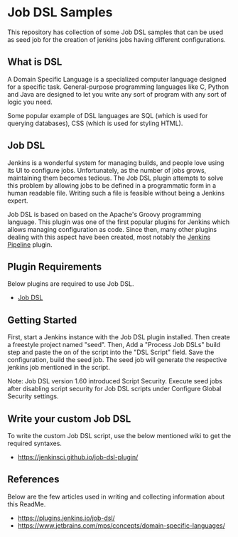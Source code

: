 # Job DSL Samples
This repository has collection of some Job DSL samples that can be used as seed job for the creation of jenkins jobs having different configurations.

## What is DSL
A Domain Specific Language is a specialized computer language designed for a specific task. General-purpose programming languages like C, Python and Java are designed to let you write any sort of program with any sort of logic you need.

Some popular example of DSL languages are SQL (which is used for querying databases), CSS (which is used for styling HTML).

## Job DSL
Jenkins is a wonderful system for managing builds, and people love using its UI to configure jobs. Unfortunately, as the number of jobs grows, maintaining them becomes tedious. The Job DSL plugin attempts to solve this problem by allowing jobs to be defined in a programmatic form in a human readable file. Writing such a file is feasible without being a Jenkins expert.

Job DSL is based on based on the Apache's Groovy programming language. This plugin was one of the first popular plugins for Jenkins which allows managing configuration as code. Since then, many other plugins dealing with this aspect have been created, most notably the [Jenkins Pipeline](https://www.jenkins.io/doc/book/pipeline/) plugin.

## Plugin Requirements
Below plugins are required to use Job DSL.
* [Job DSL](https://plugins.jenkins.io/job-dsl/)

## Getting Started
First, start a Jenkins instance with the Job DSL plugin installed. Then create a freestyle project named "seed". Then, Add a "Process Job DSLs" build step and paste the on of the script into the "DSL Script" field. Save the configuration, build the seed job. The seed job will generate the respective jenkins job mentioned in the script.

Note: Job DSL version 1.60 introduced Script Security. Execute seed jobs after disabling script security for Job DSL scripts under Configure Global Security settings.

## Write your custom Job DSL
To write the custom Job DSL script, use the below mentioned wiki to get the required syntaxes.
- https://jenkinsci.github.io/job-dsl-plugin/

## References
Below are the few articles used in writing and collecting information about this ReadMe.
- https://plugins.jenkins.io/job-dsl/
- https://www.jetbrains.com/mps/concepts/domain-specific-languages/